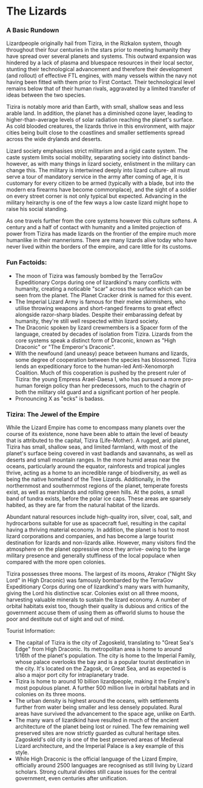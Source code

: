 # The Lizards

### A Basic Rundown
Lizardpeople originally hail from Tizira, in the Rizkalon system, though throughout their four centuries in the stars prior to meeting humanity they have spread over several planets and systems. This outward expansion was hindered by a lack of plasma and bluespace resources in their local sector, stunting their technological advancement and therefore their development (and rollout) of effective FTL engines, with many vessels within the navy not having been fitted with them prior to First Contact. Their technological level remains below that of their human rivals, aggravated by a limited transfer of ideas between the two species.

Tizira is notably more arid than Earth, with small, shallow seas and less arable land. In addition, the planet has a diminished ozone layer, leading to higher-than-average levels of solar radiation reaching the planet's surface. As cold blooded creatures, the lizards thrive in this environment, with major cities being built close to the coastlines and smaller settlements spread across the wide drylands and deserts.

Lizard society emphasises strict militarism and a rigid caste system. The caste system limits social mobility, separating society into distinct bands- however, as with many things in lizard society, enlistment in the military can change this. The military is intertwined deeply into lizard culture- all must serve a tour of mandatory service in the army after coming of age, it is customary for every citizen to be armed (typically with a blade, but into the modern era firearms have become commonplace), and the sight of a soldier on every street corner is not only typical but expected. Advancing in the military heirarchy is one of the few ways a low caste lizard might hope to raise his social standing.

As one travels further from the core systems however this culture softens. A century and a half of contact with humanity and a limited projection of power from Tizira has made lizards on the frontier of the empire much more humanlike in their mannerisms. There are many lizards alive today who have never lived within the borders of the empire, and care little for its customs.

### Fun Factoids:
* The moon of Tizira was famously bombed by the TerraGov Expeditionary Corps during one of lizardkind's many conflicts with humanity, creating a noticable "scar" across the surface which can be seen from the planet. The Planet Cracker drink is named for this event.
* The Imperial Lizard Army is famous for their melee skirmishers, who utilise throwing weapons and short-ranged firearms to great effect alongside razor-sharp blades. Despite their embarassing defeat by humanity, they're still well respected within lizard society.
* The Draconic spoken by lizard crewmembers is a Spacer form of the language, created by decades of isolation from Tizira. Lizards from the core systems speak a distinct form of Draconic, known as "High Draconic" or "The Emperor's Draconic".
* With the newfound (and uneasy) peace between humans and lizards, some degree of cooperation between the species has blossomed. Tizira lends an expeditionary force to the human-led Anti-Xenomorph Coalition. Much of this cooperation is pushed by the present ruler of Tizira: the young Empress Arael-Daesa I, who has pursued a more pro-human foreign policy than her predecessors, much to the chagrin of both the military old guard and a significant portion of her people.
* Pronouncing X as "ecks" is badass.

### Tizira: The Jewel of the Empire
While the Lizard Empire has come to encompass many planets over the course of its existence, none have been able to attain the level of beauty that is attributed to the capital, Tizira (Life-Mother). A rugged, arid planet, Tizira has small, shallow seas, and limited farmland, with most of the planet's surface being covered in vast badlands and savannahs, as well as deserts and small mountain ranges. In the more humid areas near the oceans, particularly around the equator, rainforests and tropical jungles thrive, acting as a home to an incredible range of biodiversity, as well as being the native homeland of the Tree Lizards. Additionally, in the northernmost and southernmost regions of the planet, temperate forests exist, as well as marshlands and rolling green hills. At the poles, a small band of tundra exists, before the polar ice caps. These areas are sparsely habited, as they are far from the natural habitat of the lizards.

Abundant natural resources include high-quality iron, silver, coal, salt, and hydrocarbons suitable for use as spacecraft fuel, resulting in the capital having a thriving material economy. In addition, the planet is host to most lizard corporations and companies, and has become a large tourist destination for lizards and non-lizards alike. However, many visitors find the atmosphere on the planet oppressive once they arrive- owing to the large military presence and generally stuffiness of the local populace when compared with the more open colonies.

Tizira possesses three moons. The largest of its moons, Atrakor ("Night Sky Lord" in High Draconic) was famously bombarded by the TerraGov Expeditionary Corps during one of lizardkind's many wars with humanity, giving the Lord his distinctive scar. Colonies exist on all three moons, harvesting valuable minerals to sustain the lizard economy. A number of orbital habitats exist too, though their quality is dubious and critics of the government accuse them of using them as offworld slums to house the poor and destitute out of sight and out of mind.

Tourist Information:
* The capital of Tizira is the city of Zagoskeld, translating to "Great Sea's Edge" from High Draconic. Its metropolitan area is home to around 1/16th of the planet's population. The city is home to the Imperial Family, whose palace overlooks the bay and is a popular tourist destination in the city. It's located on the Zagosk, or Great Sea, and as expected is also a major port city for intraplanetary trade.
* Tizira is home to around 10 billion lizardpeople, making it the Empire's most populous planet. A further 500 million live in orbital habitats and in colonies on its three moons.
* The urban density is highest around the oceans, with settlements further from water being smaller and less densely populated. Rural areas have survived the advancement to the space age, unlike on Earth.
* The many wars of lizardkind have resulted in much of the ancient architecture of the planet being lost or ruined. The few remaining well preserved sites are now strictly guarded as cultural heritage sites. Zagoskeld's old city is one of the best preserved areas of Medieval Lizard architecture, and the Imperial Palace is a key example of this style.
* While High Draconic is the official language of the Lizard Empire, officially around 2500 languages are recognised as still living by Lizard scholars. Strong cultural divides still cause issues for the central government, even centuries after unification.

